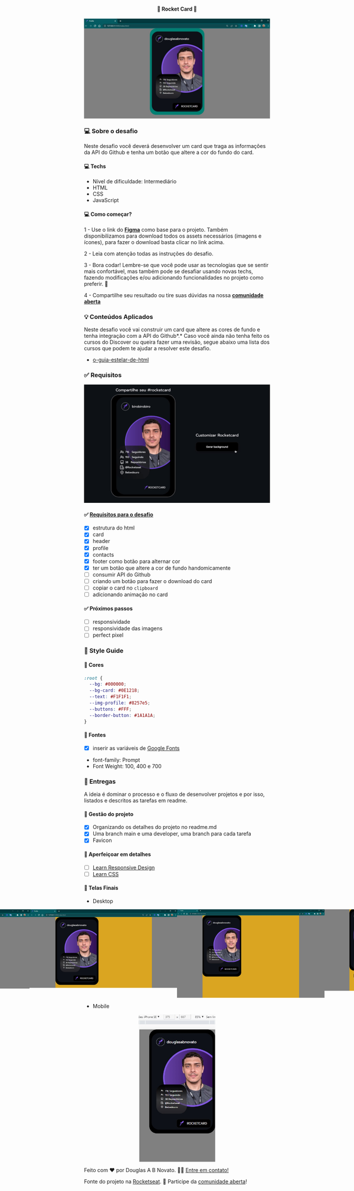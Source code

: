<h4 align="center"> 
	🚧 Rocket Card 🚀
</h4>

<p align="center" style="display: flex; align-items: flex-start; justify-content: center;">
  <img alt="rocket card" title="#rocket-card" src="./.github/desktop-4.jpg">
</p>    

### 💻 Sobre o desafio 

Neste desafio você deverá desenvolver um card que traga as informações da API do Github e tenha um botão que altere a cor do fundo do card.

#### 💻 Techs

- Nível de dificuldade: Intermediário
- HTML
- CSS
- JavaScript

#### 💻 Como começar? 

1 - Use o link do **[Figma](https://www.figma.com/file/xszb6WTlwCXWqE5jg4q2SO/DD-Rocketcard/duplicate)**   como base para o projeto. Também disponibilizamos para download todos os assets necessários (imagens e ícones), para fazer o download basta clicar no link acima.  

2 - Leia com atenção todas as instruções do desafio.

3 - Bora codar! Lembre-se que você pode usar as tecnologias que se sentir mais confortável, mas também pode se desafiar usando novas techs, fazendo modificações e/ou adicionando funcionalidades no projeto como preferir. 🚀

4 - Compartilhe seu resultado ou tire suas dúvidas na nossa [**comunidade aberta**](https://discord.gg/bacwY2gDCF)  

### 💡 Conteúdos Aplicados

Neste desafio você vai construir um card que altere as cores de fundo e tenha integração com a API do Github*.* Caso você ainda não tenha feito os cursos do Discover ou queira fazer uma revisão, segue abaixo uma lista dos cursos que podem te ajudar a resolver este desafio.

- [o-guia-estelar-de-html](https://app.rocketseat.com.br/discover/course/o-guia-estelar-de-html)

### ✅ **Requisitos**

![preview.gif](./.github/preview.gif) 

#### ✅ [Requisitos para o desafio](https://efficient-sloth-d85.notion.site/Desafio-Rocketcard-0d3572ef941f4a88889191773fe61c44#a37db0b5c5fa456fad709625adb06dd1)
 
- [x] estrutura do html
- [x] card
- [x] header
- [x] profile
- [x] contacts
- [x] footer como botão para alternar cor
- [x] ter um botão que altere a cor de fundo handomicamente 
- [ ] consumir API do Github 
- [ ] criando um botão para fazer o download do card 
- [ ] copiar o card no `clipboard` 
- [ ] adicionando animação no card 

#### ✅ Próximos passos

- [ ] responsividade
- [ ] responsividade das imagens 
- [ ] perfect pixel

### 🎨 Style Guide

#### 🎨 Cores
 
```css
:root {
  --bg: #000000;
  --bg-card: #0E1218;
  --text: #F1F1F1;
  --img-profile: #8257e5;
  --buttons: #FFF;
  --border-button: #1A1A1A;
}
```

#### 🎨 Fontes

- [x] inserir as variáveis de [Google Fonts](https://fonts.google.com/)
- font-family: Prompt 
- Font Weight: 100, 400 e 700
 
### 📅 Entregas

A ideia é dominar o processo e o fluxo de desenvolver projetos e por isso, listados e descritos as tarefas em readme.

#### 📅 Gestão do projeto

- [x] Organizando os detalhes do projeto no readme.md
- [x] Uma branch main e uma developer, uma branch para cada tarefa
- [x] Favicon

#### 📅 Aperfeiçoar em detalhes

- [ ] [Learn Responsive Design](https://web.dev/learn/design/)
- [ ] [Learn CSS](https://web.dev/learn/css/)

#### 📅 Telas Finais

- Desktop

<p align="center" style="display: flex; align-items: flex-start; justify-content: center;">
  <img alt="login form" title="#login-form" src="./.github/desktop-4.jpg" width="400px">
  <img alt="login form" title="#login-form" src="./.github/desktop-3.jpg" width="400px">
  <img alt="login form" title="#login-form" src="./.github/desktop-2.jpg" width="400px">  
  <img alt="login form" title="#login-form" src="./.github/desktop-1.jpg" width="400px">  
</p>  

- Mobile

<p align="center" style="display: flex; align-items: flex-start; justify-content: center;">
  <img alt="login form" title="#rocketnews" src="./.github/mobile-1.jpg" height="400px"> 
</p>  

Feito com ❤️ por Douglas A B Novato. 👋🏽 [Entre em contato!](https://www.linkedin.com/in/douglasabnovato/)
 
Fonte do projeto na [Rocketseat](https://www.rocketseat.com.br/). 👋 Participe da [comunidade aberta](https://discord.gg/bacwY2gDCF)!